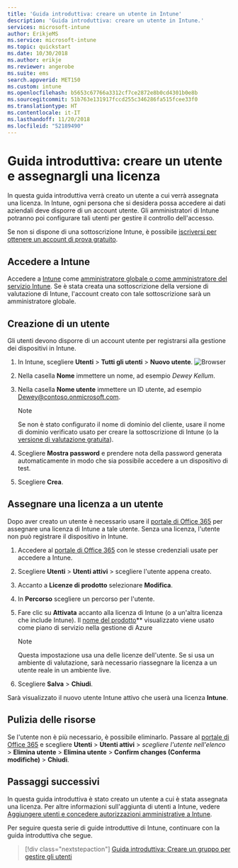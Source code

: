 ```yaml
---
title: 'Guida introduttiva: creare un utente in Intune'
description: 'Guida introduttiva: creare un utente in Intune.'
services: microsoft-intune
author: ErikjeMS
ms.service: microsoft-intune
ms.topic: quickstart
ms.date: 10/30/2018
ms.author: erikje
ms.reviewer: angerobe
ms.suite: ems
search.appverid: MET150
ms.custom: intune
ms.openlocfilehash: b5653c67766a3312cf7ce2872e8b0cd4301b0e8b
ms.sourcegitcommit: 51b763e131917fccd255c346286fa515fcee33f0
ms.translationtype: HT
ms.contentlocale: it-IT
ms.lasthandoff: 11/20/2018
ms.locfileid: "52189490"
---
```

# <a name="quickstart-create-a-user-and-assign-a-license-to-it"></a>Guida introduttiva: creare un utente e assegnargli una licenza

In questa guida introduttiva verrà creato un utente a cui verrà assegnata una licenza. In Intune, ogni persona che si desidera possa accedere ai dati aziendali deve disporre di un account utente. Gli amministratori di Intune potranno poi configurare tali utenti per gestire il controllo dell'accesso.

Se non si dispone di una sottoscrizione Intune, è possibile [iscriversi per ottenere un account di prova gratuito](free-trial-sign-up.md).

## <a name="sign-in-to-intune"></a>Accedere a Intune

Accedere a [Intune](https://aka.ms/intuneportal) come [amministratore globale o come amministratore del servizio Intune](users-add.md#types-of-administrators). Se è stata creata una sottoscrizione della versione di valutazione di Intune, l'account creato con tale sottoscrizione sarà un amministratore globale.

## <a name="create-a-user"></a>Creazione di un utente

Gli utenti devono disporre di un account utente per registrarsi alla gestione dei dispositivi in Intune.

1. In Intune, scegliere **Utenti** > **Tutti gli utenti** > **Nuovo utente**.
![Browser](media/quickstart-create-user/create-user.png)
2. Nella casella **Nome** immettere un nome, ad esempio *Dewey Kellum*.
3. Nella casella **Nome utente** immettere un ID utente, ad esempio Dewey@contoso.onmicrosoft.com.

    > [!NOTE]
    > Se non è stato configurato il nome di dominio del cliente, usare il nome di dominio verificato usato per creare la sottoscrizione di Intune (o la [versione di valutazione gratuita](free-trial-sign-up.md#sign-up-for-a-microsoft-intune-free-trial)). 

4. Scegliere **Mostra password** e prendere nota della password generata automaticamente in modo che sia possibile accedere a un dispositivo di test.
5. Scegliere **Crea**.

## <a name="assign-a-license-to-the-user"></a>Assegnare una licenza a un utente

Dopo aver creato un utente è necessario usare il [portale di Office 365](http://go.microsoft.com/fwlink/p/?LinkId=698854) per assegnare una licenza di Intune a tale utente. Senza una licenza, l'utente non può registrare il dispositivo in Intune. 

1. Accedere al [portale di Office 365](http://go.microsoft.com/fwlink/p/?LinkId=698854) con le stesse credenziali usate per accedere a Intune.
2. Scegliere **Utenti** > **Utenti attivi** > scegliere l'utente appena creato.
3. Accanto a **Licenze di prodotto** selezionare **Modifica**.
4. In **Percorso** scegliere un percorso per l'utente.
5. Fare clic su **Attivata** accanto alla licenza di Intune (o a un'altra licenza che include Intune). Il [nome del prodotto](https://docs.microsoft.com/azure/active-directory/users-groups-roles/licensing-service-plan-reference)** visualizzato viene usato come piano di servizio nella gestione di Azure 

   > [!NOTE]
   > Questa impostazione usa una delle licenze dell'utente. Se si usa un ambiente di valutazione, sarà necessario riassegnare la licenza a un utente reale in un ambiente live.
6. Scegliere **Salva** > **Chiudi**.

Sarà visualizzato il nuovo utente Intune attivo che userà una licenza **Intune**.

## <a name="clean-up-resources"></a>Pulizia delle risorse

Se l'utente non è più necessario, è possibile eliminarlo. Passare al [portale di Office 365](http://go.microsoft.com/fwlink/p/?LinkId=698854) e scegliere **Utenti** > **Utenti attivi** > *scegliere l'utente nell'elenco* > **Elimina utente** > **Elimina utente** > **Confirm changes (Conferma modifiche)** > **Chiudi**.

## <a name="next-steps"></a>Passaggi successivi

In questa guida introduttiva è stato creato un utente a cui è stata assegnata una licenza. Per altre informazioni sull'aggiunta di utenti a Intune, vedere [Aggiungere utenti e concedere autorizzazioni amministrative a Intune](users-add.md).

Per seguire questa serie di guide introduttive di Intune, continuare con la guida introduttiva che segue.

> [!div class="nextstepaction"]
> [Guida introduttiva: Creare un gruppo per gestire gli utenti](quickstart-create-group.md)
